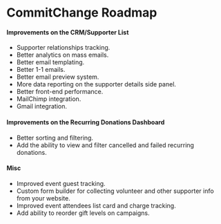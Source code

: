 
# CommitChange Roadmap

#### Improvements on the CRM/Supporter List

- Supporter relationships tracking.
- Better analytics on mass emails.
- Better email templating.
- Better 1-1 emails.
- Better email preview system.
- More data reporting on the supporter details side panel.
- Better front-end performance.
- MailChimp integration.
- Gmail integration.

#### Improvements on the Recurring Donations Dashboard

- Better sorting and filtering.
- Add the ability to view and filter cancelled and failed recurring donations.

#### Misc

- Improved event guest tracking.
- Custom form builder for collecting volunteer and other supporter info from your website.
- Improved event attendees list card and charge tracking.
- Add ability to reorder gift levels on campaigns.

